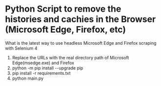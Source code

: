 # Python Script to remove the histories and cachies in the Browser (Microsoft Edge, Firefox, etc)
What is the latest way to use headless Microsoft Edge and Firefox scraping with Selenium 4

1. Replace the URLs with the real directory path of Microsoft Edge(msedge.exe) and Firefox
2. python -m pip install --upgrade pip
3. pip install -r requirements.txt
4. python main.py
